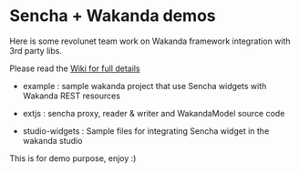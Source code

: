 Sencha + Wakanda demos
======

Here is some revolunet team work on Wakanda framework integration with 3rd party libs.

Please read the [Wiki for full details](https://github.com/revolunet/sencha-wakanda/wiki)

 - example : sample wakanda project that use Sencha widgets with Wakanda REST resources

 - extjs : sencha proxy, reader & writer and WakandaModel source code

 - studio-widgets : Sample files for integrating Sencha widget in the wakanda studio


This is for demo purpose, enjoy :)
